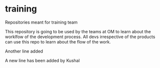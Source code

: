 # training
Repositories meant for training team

This repository is going to be used by the teams at OM to learn about the worklfow of the development process. All devs irrespective of the products can use this repo to learn about the flow of the work.

Another line added

A new line has been added by Kushal